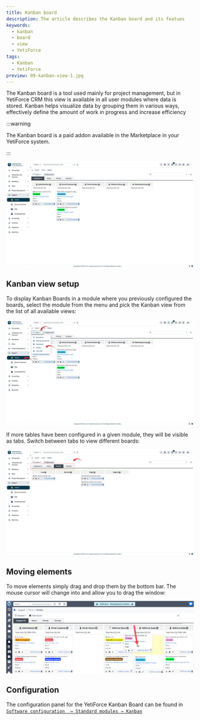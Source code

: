 ```yaml
---
title: Kanban board
description: The article describes the Kanban board and its featues
keywords:
  - kanban
  - board
  - view
  - YetiForce
tags:
  - Kanban
  - YetiForce
preview: 09-kanban-view-1.jpg
---
```


The Kanban board is a tool used mainly for project management, but in YetiForce CRM this view is available in all user modules where data is stored. Kanban helps visualize data by grouping them in various ways, effectively define the amount of work in progress and increase efficiency

:::warning

The Kanban board is a paid addon available in the Marketplace in your YetiForce system.

:::

![kanban-view-1](09-kanban-view-1.jpg)

## Kanban view setup

To display Kanban Boards in a module where you previously configured the boards, select the module from the menu and pick the Kanban view from the list of all available views:

![kanban-view-2](09-kanban-view-2.jpg)

If more tables have been configured in a given module, they will be visible as tabs. Switch between tabs to view different boards:

![kanban-view-3](09-kanban-view-3.jpg)

## Moving elements

To move elements simply drag and drop them by the bottom bar. The mouse cursor will change into <i class='fa-solid fa-up-down-left-right'></i> and allow you to drag the window:

![kanban-view-4](09-kanban-view-4.jpg)

## Configuration

The configuration panel for the YetiForce Kanban Board can be found in [`Software configuration  → Standard modules → Kanban`](/administrator-guides/standard-modules/kanban/)

